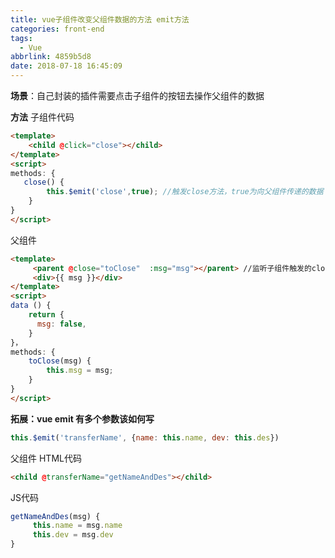 ```yaml
---
title: vue子组件改变父组件数据的方法 emit方法
categories: front-end
tags:
  - Vue
abbrlink: 4859b5d8
date: 2018-07-18 16:45:09
---
```


**场景**：自己封装的插件需要点击子组件的按钮去操作父组件的数据

**方法**
子组件代码
```html
<template>
    <child @click="close"></child>
</template>
<script>
methods: {
   close() {
        this.$emit('close',true); //触发close方法，true为向父组件传递的数据
    }
}
</script>
```
父组件
```html
<template>
     <parent @close="toClose"  :msg="msg"></parent> //监听子组件触发的close事件,然后调用toClose方法
     <div>{{ msg }}</div>
</template>
<script>
data () {
    return {
      msg: false,
    }
}，
methods: {
    toClose(msg) {
        this.msg = msg;
    }
}
</script>
```

**拓展：vue emit 有多个参数该如何写**
```js
this.$emit('transferName', {name: this.name, dev: this.des})
```
父组件
HTML代码
```html
<child @transferName="getNameAndDes"></child>
```
JS代码
```js
getNameAndDes(msg) {
     this.name = msg.name
     this.dev = msg.dev
}
```